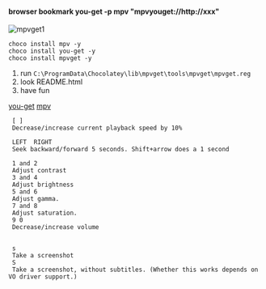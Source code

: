 #### browser bookmark you-get -p mpv "mpvyouget://http://xxx" 

![mpvget1](https://cloud.githubusercontent.com/assets/3874638/22860722/7073d8d2-f141-11e6-9c5e-3c7da484ed7e.gif)

```
choco install mpv -y
choco install you-get -y
choco install mpvget -y
```

1. run ``` C:\ProgramData\Chocolatey\lib\mpvget\tools\mpvget\mpvget.reg ``` 
2. look README.html
3. have fun

[you-get](https://github.com/soimort/you-get)
[mpv](https://mpv.io/manual/stable/) 

```
 [ ] 
 Decrease/increase current playback speed by 10%

 LEFT  RIGHT
 Seek backward/forward 5 seconds. Shift+arrow does a 1 second  

 1 and 2
 Adjust contrast
 3 and 4
 Adjust brightness
 5 and 6
 Adjust gamma.
 7 and 8
 Adjust saturation.
 9 0
 Decrease/increase volume


 s
 Take a screenshot
 S
 Take a screenshot, without subtitles. (Whether this works depends on VO driver support.)






```